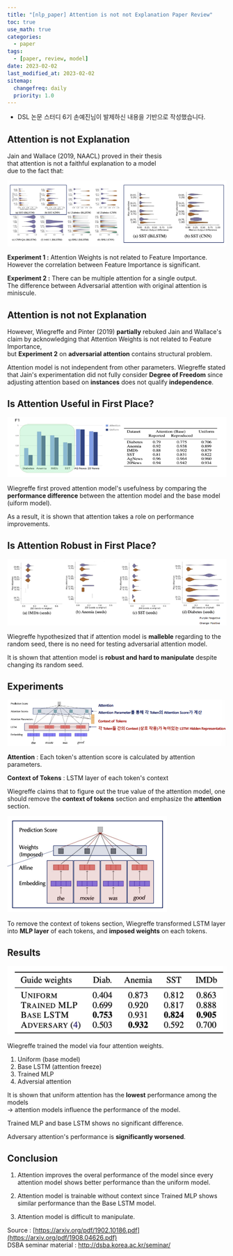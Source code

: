 ```yaml
---
title: "[nlp_paper] Attention is not not Explanation Paper Review"
toc: true
use_math: true
categories:
  - paper
tags:
  - [paper, review, model]
date: 2023-02-02
last_modified_at: 2023-02-02
sitemap:
  changefreq: daily
  priority: 1.0
---
```


- DSL 논문 스터디 6기 손예진님이 발제하신 내용을 기반으로 작성했습니다.

## Attention is not Explanation

Jain and Wallace (2019, NAACL) proved in their thesis <br>
that attention is not a faithful explanation to a model<br>
due to the fact that:

<img src = '/assets/images/paper/xai_attention/9.png'>

**Experiment 1 :** Attention Weights is not related to Feature Importance. <br>
However the correlation between Feature Importance is significant.

**Experiment 2 :** There can be multiple attention for a single output. <br>
The difference between Adversarial attention with original attention is miniscule.

## Attention is not not Explanation

However, Wiegreffe and Pinter (2019) **partially** rebuked Jain and Wallace's claim by acknowledging that Attention Weights is not related to Feature Importance,<br>
but **Experiment 2** on **adversarial attention** contains structural problem.

Attention model is not independent from other parameters. Wiegreffe stated that Jain's experimentation did not fully consider **Degree of Freedom** since adjusting attention based on **instances** does not qualify **independence**.

## Is Attention Useful in First Place?

<img src = '/assets/images/paper/xai_attention/10.png'>

Wiegreffe first proved attention model's usefulness by comparing the **performance difference** between the attention model and the base model (uiform model).

As a result, it is shown that attention takes a role on performance improvements.

## Is Attention Robust in First Place?

<img src = '/assets/images/paper/xai_attention/11.png'>

Wiegreffe hypothesized that if attention model is **malleble** regarding to the random seed, there is no need for testing adversarial attention model.

It is shown that attention model is **robust and hard to manipulate** despite changing its random seed.

## Experiments

<img src = '/assets/images/paper/xai_attention/12.png'>

**Attention** : Each token's attention score is calculated by attention parameters.

**Context of Tokens** : LSTM layer of each token's context

Wiegreffe claims that to figure out the true value of the attention model, one should remove the **context of tokens** section and emphasize the **attention** section.

<img src = '/assets/images/paper/xai_attention/13.png'>

To remove the context of tokens section, Wiegreffe transformed LSTM layer into **MLP layer** of each tokens, and **imposed weights** on each tokens.

## Results

<img src = '/assets/images/paper/xai_attention/14.png'>

Wiegreffe trained the model via four attention weights.

1. Uniform (base model)
2. Base LSTM (attention freeze)
3. Trained MLP
4. Adversial attention

It is shown that uniform attention has the **lowest** performance among the models<br>
-> attention models influence the performance of the model.

Trained MLP and base LSTM shows no significant difference.

Adversary attention's performance is **significantly worsened**.

## Conclusion

1. Attention improves the overal performance of the model since every attention model shows better performance than the uniform model.

2. Attention model is trainable without context since Trained MLP shows similar performance than the Base LSTM model.

3. Attention model is difficult to manipulate.

Source : [https://arxiv.org/pdf/1902.10186.pdf](https://arxiv.org/pdf/1908.04626.pdf)<br>
DSBA seminar material : http://dsba.korea.ac.kr/seminar/
